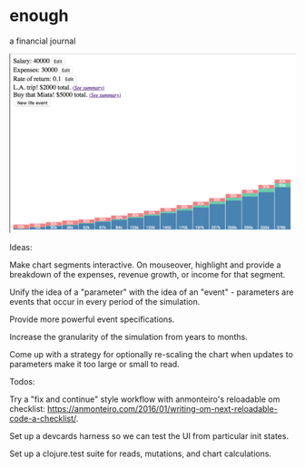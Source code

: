# enough
a financial journal

![current state](https://raw.githubusercontent.com/stijlist/enough/master/screenshots/enough-2016-07-05.png)


Ideas:

Make chart segments interactive. On mouseover, highlight and provide a breakdown of the expenses, revenue growth, or income for that segment.

Unify the idea of a "parameter" with the idea of an "event" - parameters are events that occur in every period of the simulation.

Provide more powerful event specifications.

Increase the granularity of the simulation from years to months.

Come up with a strategy for optionally re-scaling the chart when updates to parameters make it too large or small to read.

Todos:

Try a "fix and continue" style workflow with anmonteiro's reloadable om checklist: https://anmonteiro.com/2016/01/writing-om-next-reloadable-code-a-checklist/.

Set up a devcards harness so we can test the UI from particular init states.

Set up a clojure.test suite for reads, mutations, and chart calculations.
